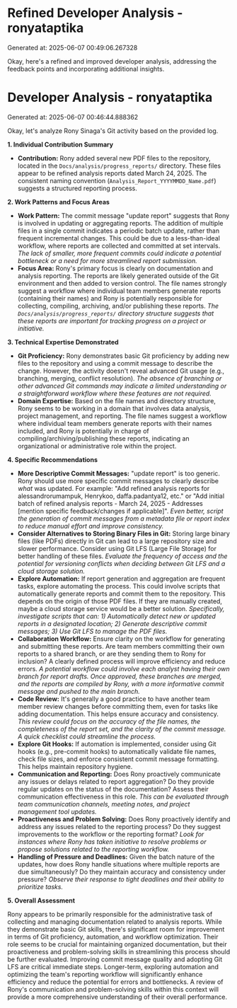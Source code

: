 # Refined Developer Analysis - ronyataptika
Generated at: 2025-06-07 00:49:06.267328

Okay, here's a refined and improved developer analysis, addressing the feedback points and incorporating additional insights.

# Developer Analysis - ronyataptika
Generated at: 2025-06-07 00:46:44.888362

Okay, let's analyze Rony Sinaga's Git activity based on the provided log.

**1. Individual Contribution Summary**

*   **Contribution:** Rony added several new PDF files to the repository, located in the `Docs/analysis/progress_reports/` directory. These files appear to be refined analysis reports dated March 24, 2025. The consistent naming convention (`Analysis_Report_YYYYMMDD_Name.pdf`) suggests a structured reporting process.

**2. Work Patterns and Focus Areas**

*   **Work Pattern:** The commit message "update report" suggests that Rony is involved in updating or aggregating reports.  The addition of multiple files in a single commit indicates a periodic batch update, rather than frequent incremental changes. This could be due to a less-than-ideal workflow, where reports are collected and committed at set intervals. *The lack of smaller, more frequent commits could indicate a potential bottleneck or a need for more streamlined report submission.*
*   **Focus Area:** Rony's primary focus is clearly on documentation and analysis reporting. The reports are likely generated outside of the Git environment and then added to version control. The file names strongly suggest a workflow where individual team members generate reports (containing their names) and Rony is potentially responsible for collecting, compiling, archiving, and/or publishing these reports.  *The `Docs/analysis/progress_reports/` directory structure suggests that these reports are important for tracking progress on a project or initiative.*

**3. Technical Expertise Demonstrated**

*   **Git Proficiency:**  Rony demonstrates basic Git proficiency by adding new files to the repository and using a commit message to describe the change. However, the activity doesn't reveal advanced Git usage (e.g., branching, merging, conflict resolution). *The absence of branching or other advanced Git commands may indicate a limited understanding or a straightforward workflow where these features are not required.*
*   **Domain Expertise:** Based on the file names and directory structure, Rony seems to be working in a domain that involves data analysis, project management, and reporting.  The file names suggest a workflow where individual team members generate reports with their names included, and Rony is potentially in charge of compiling/archiving/publishing these reports, indicating an organizational or administrative role within the project.

**4. Specific Recommendations**

*   **More Descriptive Commit Messages:** "update report" is too generic.  Rony should use more specific commit messages to clearly describe *what* was updated. For example: "Add refined analysis reports for alessandrorumampuk, Henrykoo, daffa.padantya12, etc." or "Add initial batch of refined analysis reports - March 24, 2025 - Addresses [mention specific feedback/changes if applicable]". *Even better, script the generation of commit messages from a metadata file or report index to reduce manual effort and improve consistency.*
*   **Consider Alternatives to Storing Binary Files in Git:**  Storing large binary files (like PDFs) directly in Git can lead to a large repository size and slower performance.  Consider using Git LFS (Large File Storage) for better handling of these files. *Evaluate the frequency of access and the potential for versioning conflicts when deciding between Git LFS and a cloud storage solution.*
*   **Explore Automation:**  If report generation and aggregation are frequent tasks, explore automating the process.  This could involve scripts that automatically generate reports and commit them to the repository. This depends on the origin of those PDF files. If they are manually created, maybe a cloud storage service would be a better solution.  *Specifically, investigate scripts that can: 1) Automatically detect new or updated reports in a designated location; 2) Generate descriptive commit messages; 3) Use Git LFS to manage the PDF files.*
*   **Collaboration Workflow:** Ensure clarity on the workflow for generating and submitting these reports. Are team members committing their own reports to a shared branch, or are they sending them to Rony for inclusion? A clearly defined process will improve efficiency and reduce errors. *A potential workflow could involve each analyst having their own branch for report drafts. Once approved, these branches are merged, and the reports are compiled by Rony, with a more informative commit message and pushed to the main branch.*
*   **Code Review:** It's generally a good practice to have another team member review changes before committing them, even for tasks like adding documentation. This helps ensure accuracy and consistency. *This review could focus on the accuracy of the file names, the completeness of the report set, and the clarity of the commit message. A quick checklist could streamline the process.*
*   **Explore Git Hooks:** If automation is implemented, consider using Git hooks (e.g., pre-commit hooks) to automatically validate file names, check file sizes, and enforce consistent commit message formatting. This helps maintain repository hygiene.
*   **Communication and Reporting:** Does Rony proactively communicate any issues or delays related to report aggregation? Do they provide regular updates on the status of the documentation? Assess their communication effectiveness in this role. *This can be evaluated through team communication channels, meeting notes, and project management tool updates.*
*   **Proactiveness and Problem Solving:** Does Rony proactively identify and address any issues related to the reporting process? Do they suggest improvements to the workflow or the reporting format? *Look for instances where Rony has taken initiative to resolve problems or propose solutions related to the reporting workflow.*
*   **Handling of Pressure and Deadlines:** Given the batch nature of the updates, how does Rony handle situations where multiple reports are due simultaneously? Do they maintain accuracy and consistency under pressure? *Observe their response to tight deadlines and their ability to prioritize tasks.*

**5. Overall Assessment**

Rony appears to be primarily responsible for the administrative task of collecting and managing documentation related to analysis reports.  While they demonstrate basic Git skills, there's significant room for improvement in terms of Git proficiency, automation, and workflow optimization. Their role seems to be crucial for maintaining organized documentation, but their proactiveness and problem-solving skills in streamlining this process should be further evaluated. Improving commit message quality and adopting Git LFS are critical immediate steps.  Longer-term, exploring automation and optimizing the team's reporting workflow will significantly enhance efficiency and reduce the potential for errors and bottlenecks. A review of Rony's communication and problem-solving skills within this context will provide a more comprehensive understanding of their overall performance.
